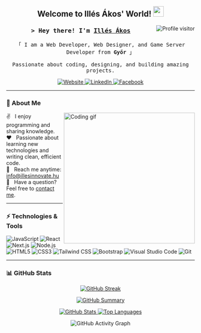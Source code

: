 <h2 align="center">
  Welcome to Illés Ákos' World!
  <img src="https://media.giphy.com/media/hvRJCLFzcasrR4ia7z/giphy.gif" width="28">
</h2>

<a href="https://komarev.com/ghpvc/?username=akiilles05">
  <img align="right" src="https://komarev.com/ghpvc/?username=akiilles05&label=Visitors&color=0e75b6&style=flat" alt="Profile visitor" />
</a>

<h3 align="center">
  <samp>&gt; Hey there! I'm 
    <b><a target="_blank" href="https://illesinnovate.hu">Illés Ákos</a></b>
  </samp>
</h3>

<p align="center">
  <samp>
    「 I am a Web Developer, Web Designer, and Game Server Developer from <b>Győr</b> 」
    <br><br>
    Passionate about coding, designing, and building amazing projects.
  </samp>
</p>

<p align="center">
  <a href="https://illesinnovate.hu" target="_blank">
    <img src="https://img.shields.io/badge/Website-DC143C?style=for-the-badge&logo=medium&logoColor=white" alt="Website" />
  </a>
  <a href="www.linkedin.com/in/akosilles" target="_blank">
    <img src="https://img.shields.io/badge/LinkedIn-0077B5?style=for-the-badge&logo=linkedin&logoColor=white" alt="LinkedIn"/>
  </a>
  <a href="https://www.facebook.com/illesinnovate" target="_blank">
    <img src="https://img.shields.io/badge/Facebook-20BEFF?style=for-the-badge&logo=facebook&logoColor=white" alt="Facebook" />
  </a>
</p>

---

### 📝 About Me

<p>
  <img align="right" width="350" src="/assets/programmer.gif" alt="Coding gif" />
  ✌️ &nbsp; I enjoy programming and sharing knowledge. <br/>
  ❤️ &nbsp; Passionate about learning new technologies and writing clean, efficient code. <br/>
  📧 &nbsp; Reach me anytime: <a href="mailto:info@illesinnovate.hu">info@illesinnovate.hu</a><br/>
  💬 &nbsp; Have a question? Feel free to <a href="https://www.illesinnovate.hu/contact">contact me</a>.
</p>

---

### ⚡ Technologies & Tools

<p>
  <img src="https://img.shields.io/badge/Javascript-F0DB4F?style=for-the-badge&labelColor=black&logo=javascript&logoColor=F0DB4F" alt="JavaScript" />
  <img src="https://img.shields.io/badge/React-61DBFB?style=for-the-badge&labelColor=black&logo=react&logoColor=61DBFB" alt="React" />
  <img src="https://img.shields.io/badge/Next.js-000000?style=for-the-badge&logo=nextdotjs&logoColor=white" alt="Next.js" />
  <img src="https://img.shields.io/badge/Nodejs-3C873A?style=for-the-badge&labelColor=black&logo=node.js&logoColor=3C873A" alt="Node.js" />
  <img src="https://img.shields.io/badge/HTML5-E34F26?style=for-the-badge&logo=html5&logoColor=white" alt="HTML5" />
  <img src="https://img.shields.io/badge/CSS3-1572B6?style=for-the-badge&logo=css3&logoColor=white" alt="CSS3" />
  <img src="https://img.shields.io/badge/Tailwind_CSS-092749?style=for-the-badge&logo=tailwindcss&logoColor=06B6D4" alt="Tailwind CSS" />
  <img src="https://img.shields.io/badge/Bootstrap-563D7C?style=for-the-badge&logo=bootstrap&logoColor=white" alt="Bootstrap" />
  <img src="https://img.shields.io/badge/Visual_Studio-0078d7?style=for-the-badge&logo=visual%20studio&logoColor=white" alt="Visual Studio Code" />
  <img src="https://img.shields.io/badge/Git-F05032?style=for-the-badge&logo=git&logoColor=white" alt="Git" />
</p>

---

### 📊 GitHub Stats

<p align="center">
  <a href="https://git.io/streak-stats">
    <img src="https://github-readme-streak-stats.herokuapp.com?user=akiilles05&theme=radical" alt="GitHub Streak" />
  </a>
</p>

<p align="center">
  <a href="https://github.com/akiilles05">
    <img src="http://github-profile-summary-cards.vercel.app/api/cards/profile-details?username=akiilles05&theme=radical" alt="GitHub Summary" />
  </a>
</p>

<p align="center">
  <a href="https://github.com/akiilles05">
    <img src="https://github-readme-stats.vercel.app/api?username=akiilles05&show_icons=true&theme=radical" alt="GitHub Stats" />
  </a>
  <a href="https://github.com/akiilles05">
    <img src="https://github-readme-stats.vercel.app/api/top-langs/?username=akiilles05&layout=compact&theme=radical" alt="Top Languages" />
  </a>
</p>

<p align="center">
  <img src="https://github-readme-activity-graph.vercel.app/graph?username=akiilles05&theme=radical" alt="GitHub Activity Graph" />
</p>
